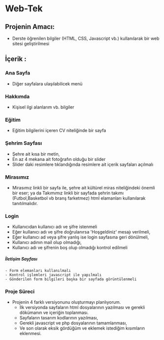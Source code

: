 # Web-Tek
## Projenin Amacı:
- Derste öğrenilen bilgiler (HTML, CSS, Javascript vb.) kullanılarak bir web sitesi geliştirilmesi
## İçerik :
### Ana Sayfa
- Diğer sayfalara ulaşılabilicek menü
### Hakkımda 
- Kişisel ilgi alanlarım vb. bilgiler
### Eğitim
- Eğitim bilgilerini içeren CV niteliğinde bir sayfa
### Şehrim Sayfası
- Şehre ait kısa bir metin,
- En az 4 mekana ait fotoğrafın olduğu bir slider
- Slider daki resimlere tıklandığında resimlere ait içerik sayfaları açılmalı
### Mirasımız 
- Mirasımız linkli bir sayfa ile, şehre ait kültürel miras niteliğindeki önemli bir eser; ya da Takımımız
linkli bir sayfada şehrin takımı (Futbol,Basketbol vb branş farketmez) html elamanları kullanılarak
tanıtılmalıdır.
### Login
- Kullanıcıdan kullanıcı adı ve şifre istenmeli
- Eğer kullanıcı adı ve şifre doğrulanırsa 'Hoşgeldiniz' mesajı verilmeli,
- Eğer kullanıcı ad veya şifre yanlış ise login sayfasına geri dönülmeli,
- Kullanıcı adının mail olup olmadığı,
- Kullanıcı adı ve şifrenin boş olup olmadığı kontrol edilmeli
 ##### İletişim Sayfası
    - Form elemanları kullanılmalı
    - Kontrol işlemleri javascript ile yapılmalı
    - Gönderilen form bilgileri başka bir sayfada görüntülenmeli
    
###    Proje Süreci
  - Projenin 4 farklı versiyonunu oluşturmayı planlıyorum.
    - İlk versiyonda sayfaların html dosyalarının yazılması ve gerekli dökümanın ve içeriğin toplanması.
    - Sayfaların tasarım kodlarının yazılması,
    - Gerekli javascript ve php dosyalarının tamamlanması,
    - Ve son olarak eksik gördüğüm ve eklemek istediğim kısımların eklenmesi.
